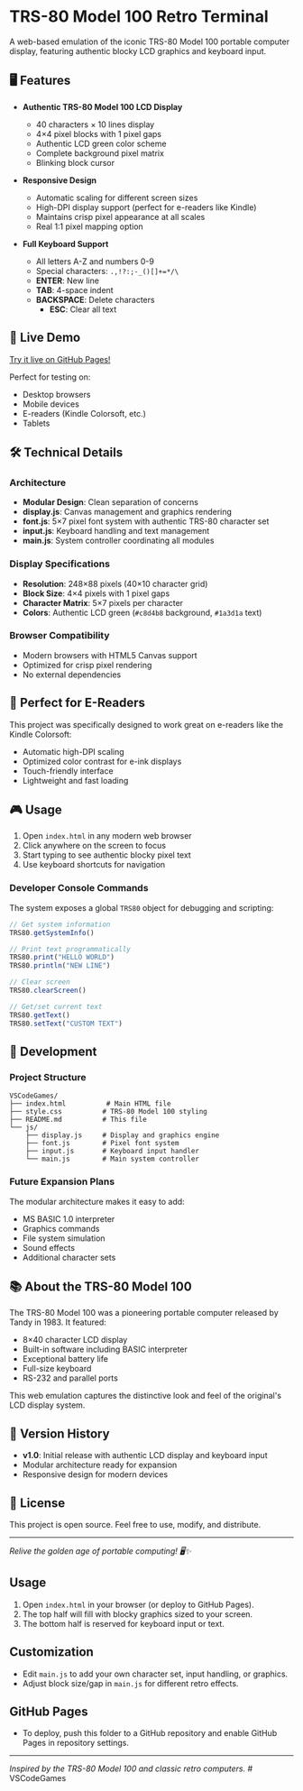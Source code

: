# TRS-80 Model 100 Retro Terminal

A web-based emulation of the iconic TRS-80 Model 100 portable computer display, featuring authentic blocky LCD graphics and keyboard input.

## 🖥️ Features

- **Authentic TRS-80 Model 100 LCD Display**
  - 40 characters × 10 lines display
  - 4×4 pixel blocks with 1 pixel gaps
  - Authentic LCD green color scheme
  - Complete background pixel matrix
  - Blinking block cursor

- **Responsive Design**
  - Automatic scaling for different screen sizes
  - High-DPI display support (perfect for e-readers like Kindle)
  - Maintains crisp pixel appearance at all scales
  - Real 1:1 pixel mapping option

- **Full Keyboard Support**
  - All letters A-Z and numbers 0-9
  - Special characters: `.,!?:;-_()[]+=*/\`
  - **ENTER**: New line
  - **TAB**: 4-space indent
  - **BACKSPACE**: Delete characters
    - **ESC**: Clear all text

## 🚀 Live Demo

[Try it live on GitHub Pages!](https://your-username.github.io/VSCodeGames/)

Perfect for testing on:
- Desktop browsers
- Mobile devices
- E-readers (Kindle Colorsoft, etc.)
- Tablets

## 🛠️ Technical Details

### Architecture
- **Modular Design**: Clean separation of concerns
- **display.js**: Canvas management and graphics rendering
- **font.js**: 5×7 pixel font system with authentic TRS-80 character set
- **input.js**: Keyboard handling and text management
- **main.js**: System controller coordinating all modules

### Display Specifications
- **Resolution**: 248×88 pixels (40×10 character grid)
- **Block Size**: 4×4 pixels with 1 pixel gaps
- **Character Matrix**: 5×7 pixels per character
- **Colors**: Authentic LCD green (`#c8d4b8` background, `#1a3d1a` text)

### Browser Compatibility
- Modern browsers with HTML5 Canvas support
- Optimized for crisp pixel rendering
- No external dependencies

## 📱 Perfect for E-Readers

This project was specifically designed to work great on e-readers like the Kindle Colorsoft:
- Automatic high-DPI scaling
- Optimized color contrast for e-ink displays
- Touch-friendly interface
- Lightweight and fast loading

## 🎮 Usage

1. Open `index.html` in any modern web browser
2. Click anywhere on the screen to focus
3. Start typing to see authentic blocky pixel text
4. Use keyboard shortcuts for navigation

### Developer Console Commands

The system exposes a global `TRS80` object for debugging and scripting:

```javascript
// Get system information
TRS80.getSystemInfo()

// Print text programmatically
TRS80.print("HELLO WORLD")
TRS80.println("NEW LINE")

// Clear screen
TRS80.clearScreen()

// Get/set current text
TRS80.getText()
TRS80.setText("CUSTOM TEXT")
```

## 🔧 Development

### Project Structure
```
VSCodeGames/
├── index.html          # Main HTML file
├── style.css          # TRS-80 Model 100 styling
├── README.md          # This file
└── js/
    ├── display.js     # Display and graphics engine
    ├── font.js        # Pixel font system
    ├── input.js       # Keyboard input handler
    └── main.js        # Main system controller
```

### Future Expansion Plans
The modular architecture makes it easy to add:
- MS BASIC 1.0 interpreter
- Graphics commands
- File system simulation
- Sound effects
- Additional character sets

## 📚 About the TRS-80 Model 100

The TRS-80 Model 100 was a pioneering portable computer released by Tandy in 1983. It featured:
- 8×40 character LCD display
- Built-in software including BASIC interpreter
- Exceptional battery life
- Full-size keyboard
- RS-232 and parallel ports

This web emulation captures the distinctive look and feel of the original's LCD display system.

## 🔄 Version History

- **v1.0**: Initial release with authentic LCD display and keyboard input
- Modular architecture ready for expansion
- Responsive design for modern devices

## 📄 License

This project is open source. Feel free to use, modify, and distribute.

---

*Relive the golden age of portable computing! 🖥️✨*

## Usage
1. Open `index.html` in your browser (or deploy to GitHub Pages).
2. The top half will fill with blocky graphics sized to your screen.
3. The bottom half is reserved for keyboard input or text.

## Customization
- Edit `main.js` to add your own character set, input handling, or graphics.
- Adjust block size/gap in `main.js` for different retro effects.

## GitHub Pages
- To deploy, push this folder to a GitHub repository and enable GitHub Pages in repository settings.

---

*Inspired by the TRS-80 Model 100 and classic retro computers.*
#   V S C o d e G a m e s  
 